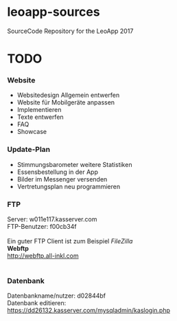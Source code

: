 # leoapp-sources
SourceCode Repository for the LeoApp 2017

# TODO

### Website
<ul>
  <li>Websitedesign Allgemein entwerfen</li>
  <li>Website für Mobilgeräte anpassen</li>
  <li>Implementieren</li>
  <li>Texte entwerfen</li>
  <li>FAQ</li>
  <li>Showcase</li>
</ul>

### Update-Plan
<ul>
  <li>Stimmungsbarometer weitere Statistiken</li>
  <li>Essensbestellung in der App</li>
  <li>Bilder im Messenger versenden</li>
  <li>Vertretungsplan neu programmieren</li>
</ul>

### FTP
Server: w011e117.kasserver.com<br/>
FTP-Benutzer: f00cb34f<br/>
<br/>
Ein guter FTP Client ist zum Beispiel <i>FileZilla</i>
<br/>
<b>Webftp</b><br/>
http://webftp.all-inkl.com<br/>
<br/>

### Datenbank
Datenbankname/nutzer: d02844bf<br/>
Datenbank editieren: https://dd26132.kasserver.com/mysqladmin/kaslogin.php<br/>

